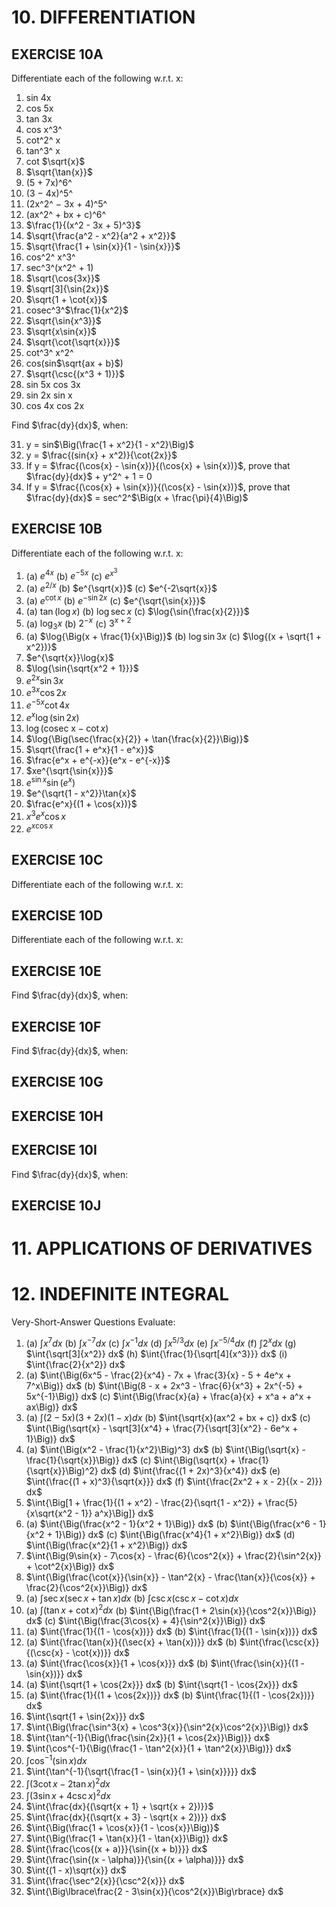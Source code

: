 # 10. DIFFERENTIATION

## EXERCISE 10A

Differentiate each of the following w.r.t. x:

1. sin 4x
2. cos 5x
3. tan 3x
4. cos x^3^
5. cot^2^ x
6. tan^3^ x
7. cot $\sqrt{x}$
8. $\sqrt{\tan{x}}$
9. (5 + 7x)^6^
10. (3 − 4x)^5^
11. (2x^2^ − 3x + 4)^5^
12. (ax^2^ + bx + c)^6^
13. $\frac{1}{(x^2 - 3x + 5)^3}$
14. $\sqrt{\frac{a^2 - x^2}{a^2 + x^2}}$
15. $\sqrt{\frac{1 + \sin{x}}{1 - \sin{x}}}$
16. cos^2^ x^3^
17. sec^3^(x^2^ + 1)
18. $\sqrt{\cos{3x}}$
19. $\sqrt[3]{\sin{2x}}$
20. $\sqrt{1 + \cot{x}}$
21. cosec^3^$\frac{1}{x^2}$
22. $\sqrt{\sin{x^3}}$
23. $\sqrt{x\sin{x}}$
24. $\sqrt{\cot{\sqrt{x}}}$
25. cot^3^ x^2^
26. cos(sin$\sqrt{ax + b}$)
27. $\sqrt{\csc{(x^3 + 1)}}$
28. sin 5x cos 3x
29. sin 2x sin x
30. cos 4x cos 2x

Find $\frac{dy}{dx}$, when:

31. y = sin$\Big(\frac{1 + x^2}{1 - x^2}\Big)$
32. y = $\frac{(sin{x} + x^2)}{\cot{2x}}$
33. If y = $\frac{(\cos{x} - \sin{x})}{(\cos{x} + \sin{x})}$, prove that $\frac{dy}{dx}$ + y^2^ + 1 = 0
34. If y = $\frac{(\cos{x} + \sin{x})}{(\cos{x} - \sin{x})}$, prove that $\frac{dy}{dx}$ = sec^2^$\Big(x + \frac{\pi}{4}\Big)$

## EXERCISE 10B

Differentiate each of the following w.r.t. x:

1. (a) $e^{4x}$
   (b) $e^{-5x}$
   (c) $e^{x^{3}}$
2. (a) $e^{2/x}$
   (b) $e^{\sqrt{x}}$
   (c) $e^{-2\sqrt{x}}$
3. (a) $e^{\cot{x}}$
   (b) $e^{-\sin{2x}}$
   (c) $e^{\sqrt{\sin{x}}}$
4. (a) $\tan{(\log{x})}$
   (b) $\log{\sec{x}}$
   (c) $\log{\sin{\frac{x}{2}}}$
5. (a) $\log_3{x}$
   (b) $2^{-x}$
   (c) $3^{x + 2}$
6. (a) $\log{\Big(x + \frac{1}{x}\Big)}$
   (b) $\log{\sin{3x}}$
   (c) $\log{(x + \sqrt{1 + x^2})}$
7. $e^{\sqrt{x}}\log{x}$
8. $\log{\sin{\sqrt{x^2 + 1}}}$
9. $e^{2x}\sin{3x}$
10. $e^{3x}\cos{2x}$
11. $e^{-5x}\cot{4x}$
12. $e^x\log{(\sin{2x})}$
13. $\log{(\text{cosec x} - \cot{x})}$
14. $\log{\Big(\sec{\frac{x}{2}} + \tan{\frac{x}{2}}\Big)}$
15. $\sqrt{\frac{1 + e^x}{1 - e^x}}$
16. $\frac{e^x + e^{-x}}{e^x - e^{-x}}$
17. $xe^{\sqrt{\sin{x}}}$
18. $e^{\sin{x}}\sin{(e^x)}$
19. $e^{\sqrt{1 - x^2}}\tan{x}$
20. $\frac{e^x}{(1 + \cos{x})}$
21. $x^3e^x\cos{x}$
22. $e^{x\cos{x}}$

## EXERCISE 10C

Differentiate each of the following w.r.t. x:

## EXERCISE 10D

Differentiate each of the following w.r.t. x:

## EXERCISE 10E

Find $\frac{dy}{dx}$, when:

## EXERCISE 10F

Find $\frac{dy}{dx}$, when:

## EXERCISE 10G

## EXERCISE 10H

## EXERCISE 10I

Find $\frac{dy}{dx}$, when:

## EXERCISE 10J

# 11. APPLICATIONS OF DERIVATIVES

# 12. INDEFINITE INTEGRAL

Very-Short-Answer Questions
Evaluate:

1. (a) $\int{x^7} dx$
   (b) $\int{x^{-7}} dx$
   (c) $\int{x^{-1}} dx$
   (d) $\int{x^{5/3}} dx$
   (e) $\int{x^{-5/4}} dx$
   (f) $\int{2^x} dx$
   (g) $\int{\sqrt[3]{x^2}} dx$
   (h) $\int{\frac{1}{\sqrt[4]{x^3}}} dx$
   (i) $\int{\frac{2}{x^2}} dx$
2. (a) $\int{\Big(6x^5 - \frac{2}{x^4} - 7x + \frac{3}{x} - 5 + 4e^x + 7^x\Big)} dx$
   (b) $\int{\Big(8 - x + 2x^3 - \frac{6}{x^3} + 2x^{-5} + 5x^{-1}\Big)} dx$
   (c) $\int{\Big(\frac{x}{a} + \frac{a}{x} + x^a + a^x + ax\Big)} dx$
3. (a) $\int{(2 - 5x)(3 + 2x)(1 - x)} dx$
   (b) $\int{\sqrt{x}(ax^2 + bx + c)} dx$
   (c) $\int{\Big(\sqrt{x} - \sqrt[3]{x^4} + \frac{7}{\sqrt[3]{x^2} - 6e^x + 1}\Big)} dx$
4. (a) $\int{\Big(x^2 - \frac{1}{x^2}\Big)^3} dx$
   (b) $\int{\Big(\sqrt{x} - \frac{1}{\sqrt{x}}\Big)} dx$
   (c) $\int{\Big(\sqrt{x} + \frac{1}{\sqrt{x}}\Big)^2} dx$
   (d) $\int{\frac{(1 + 2x)^3}{x^4}} dx$
   (e) $\int{\frac{(1 + x)^3}{\sqrt{x}}} dx$
   (f) $\int{\frac{2x^2 + x - 2}{(x - 2)}} dx$
5. $\int{\Big[1 + \frac{1}{(1 + x^2) - \frac{2}{\sqrt{1 - x^2}} + \frac{5}{x\sqrt{x^2 - 1}} a^x}\Big]} dx$
6. (a) $\int{\Big(\frac{x^2 - 1}{x^2 + 1}\Big)} dx$
   (b) $\int{\Big(\frac{x^6 - 1}{x^2 + 1}\Big)} dx$
   (c) $\int{\Big(\frac{x^4}{1 + x^2}\Big)} dx$
   (d) $\int{\Big(\frac{x^2}{1 + x^2}\Big)} dx$
7. $\int{\Big(9\sin{x} - 7\cos{x} - \frac{6}{\cos^2{x}} + \frac{2}{\sin^2{x}} + \cot^2{x}\Big)} dx$
8. $\int{\Big(\frac{\cot{x}}{\sin{x}} - \tan^2{x} - \frac{\tan{x}}{\cos{x}} + \frac{2}{\cos^2{x}}\Big)} dx$
9. (a) $\int{\sec{x}(\sec{x} + \tan{x})} dx$
   (b) $\int{\csc{x}(\csc{x} - \cot{x})} dx$
10. (a) $\int{(\tan{x} + \cot{x})^2} dx$
    (b) $\int{\Big(\frac{1 + 2\sin{x}}{\cos^2{x}}\Big)} dx$
    (c) $\int{\Big(\frac{3\cos{x} + 4}{\sin^2{x}}\Big)} dx$
11. (a) $\int{\frac{1}{(1 - \cos{x})}} dx$
    (b) $\int{\frac{1}{(1 - \sin{x})}} dx$
12. (a) $\int{\frac{\tan{x}}{(\sec{x} + \tan{x})}} dx$
    (b) $\int{\frac{\csc{x}}{(\csc{x} - \cot{x})}} dx$
13. (a) $\int{\frac{\cos{x}}{1 + \cos{x}}} dx$
    (b) $\int{\frac{\sin{x}}{(1 - \sin{x})}} dx$
14. (a) $\int{\sqrt{1 + \cos{2x}}} dx$
    (b) $\int{\sqrt{1 - \cos{2x}}} dx$
15. (a) $\int{\frac{1}{(1 + \cos{2x})}} dx$
    (b) $\int{\frac{1}{(1 - \cos{2x})}} dx$
16. $\int{\sqrt{1 + \sin{2x}}} dx$
17. $\int{\Big(\frac{\sin^3{x} + \cos^3{x}}{\sin^2{x}\cos^2{x}}\Big)} dx$
18. $\int{\tan^{-1}{\Big(\frac{\sin{2x}}{1 + \cos{2x}}\Big)}} dx$
19. $\int{\cos^{-1}{\Big(\frac{1 - \tan^2{x}}{1 + \tan^2{x}}\Big)}} dx$
20. $\int{\cos^{-1}{(\sin{x})}} dx$
21. $\int{\tan^{-1}{\sqrt{\frac{1 - \sin{x}}{1 + \sin{x}}}}} dx$
22. $\int{(3\cot{x} - 2\tan{x})^2} dx$
23. $\int{(3\sin{x} + 4\csc{x})^2} dx$
24. $\int{\frac{dx}{(\sqrt{x + 1} + \sqrt{x + 2})}}$
25. $\int{\frac{dx}{(\sqrt{x + 3} - \sqrt{x + 2})}} dx$
26. $\int{\Big(\frac{1 + \cos{x}}{1 - \cos{x}}\Big)}$
27. $\int{\Big(\frac{1 + \tan{x}}{1 - \tan{x}}\Big)} dx$
28. $\int{\frac{\cos{(x + a)}}{\sin{(x + b)}}} dx$
29. $\int{\frac{\sin{(x - \alpha)}}{\sin{(x + \alpha)}}} dx$
30. $\int{(1 - x)\sqrt{x}} dx$
31. $\int{\frac{\sec^2{x}}{\csc^2{x}}} dx$
32. $\int{\Big\lbrace\frac{2 - 3\sin{x}}{\cos^2{x}}\Big\rbrace} dx$
